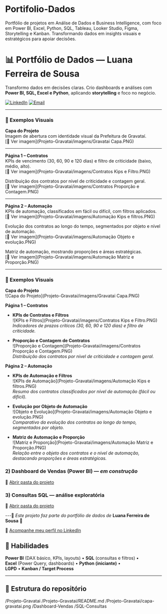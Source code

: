 # Portifolio-Dados
Portfólio de projetos em Análise de Dados e Business Intelligence, com foco em Power BI, Excel, Python, SQL, Tableau, Looker Studio, Figma, Storytelling e Kanban. Transformando dados em insights visuais e estratégicos para apoiar decisões.
# 📊 Portfólio de Dados — Luana Ferreira de Sousa

Transformo dados em decisões claras. Crio dashboards e análises com **Power BI, SQL, Excel e Python**, aplicando **storytelling** e foco no negócio.

[![LinkedIn](https://img.shields.io/badge/LinkedIn-000?style=for-the-badge&logo=linkedin&logoColor=0E76A8)](https://www.linkedin.com/in/luaferreira-desousa)
[![Email](https://img.shields.io/badge/Email-000?style=for-the-badge&logo=gmail&logoColor=red)](mailto:luananoni@hptmail.com)

---

### 📌 Exemplos Visuais

**Capa do Projeto**  
Imagem de abertura com identidade visual da Prefeitura de Gravataí.  
[🔗 Ver imagem](Projeto-Gravatai/imagens/Gravatai Capa.PNG)

---

**Página 1 – Contratos**  
KPIs de vencimento (30, 60, 90 e 120 dias) e filtro de criticidade (baixo, médio, alto).  
[🔗 Ver imagem](Projeto-Gravatai/imagens/Contratos Kips e Filtro.PNG)

Distribuição dos contratos por nível de criticidade e contagem geral.  
[🔗 Ver imagem](Projeto-Gravatai/imagens/Contratos Proporção e Contagem.PNG)

---

**Página 2 – Automação**  
KPIs de automação, classificados em fácil ou difícil, com filtros aplicados.  
[🔗 Ver imagem](Projeto-Gravatai/imagens/Automação Kips e filtros.PNG)

Evolução dos contratos ao longo do tempo, segmentados por objeto e nível de automação.  
[🔗 Ver imagem](Projeto-Gravatai/imagens/Automação Objeto e evolução.PNG)

Matriz de automação, mostrando proporções e áreas estratégicas.  
[🔗 Ver imagem](Projeto-Gravatai/imagens/Automação Matriz e Proporção.PNG)

---

### 📌 Exemplos Visuais

**Capa do Projeto**  
![Capa do Projeto](Projeto-Gravatai/imagens/Gravatai Capa.PNG)

**Página 1 – Contratos**  
- **KPIs de Contratos e Filtros**  
  ![KPIs e Filtros](Projeto-Gravatai/imagens/Contratos Kips e Filtro.PNG)  
  *Indicadores de prazos críticos (30, 60, 90 e 120 dias) e filtro de criticidade.*  

- **Proporção e Contagem de Contratos**  
  ![Proporção e Contagem](Projeto-Gravatai/imagens/Contratos Proporção e Contagem.PNG)  
  *Distribuição dos contratos por nível de criticidade e contagem geral.*  

**Página 2 – Automação**  
- **KPIs de Automação e Filtros**  
  ![KPIs de Automação](Projeto-Gravatai/imagens/Automação Kips e filtros.PNG)  
  *Resumo dos contratos classificados por nível de automação (fácil ou difícil).*  

- **Evolução por Objeto de Automação**  
  ![Objeto e Evolução](Projeto-Gravatai/imagens/Automação Objeto e evolução.PNG)  
  *Comparativo da evolução dos contratos ao longo do tempo, segmentados por objeto.*  

- **Matriz de Automação e Proporção**  
  ![Matriz e Proporção](Projeto-Gravatai/imagens/Automação Matriz e Proporção.PNG)  
  *Relação entre o objeto dos contratos e o nível de automação, destacando proporções e áreas estratégicas.*  

### 2) Dashboard de Vendas (Power BI) — *em construção*
📁 [Abrir pasta do projeto](Dashboard-Vendas)

### 3) Consultas SQL — análise exploratória
📁 [Abrir pasta do projeto](SQL-Consultas)

---🌟 *Este projeto faz parte do portfólio de dados de* **Luana Ferreira de Sousa** 🌟  

🔗 [Acompanhe meu perfil no LinkedIn](https://www.linkedin.com/in/luaferrreira-desousa) 

## 🧰 Habilidades
**Power BI** (DAX básico, KPIs, layouts) • **SQL** (consultas e filtros) •  
**Excel** (Power Query, dashboards) • **Python (iniciante)** •  
**LGPD** • **Kanban / Target Process**

---
## 📂 Estrutura do repositório
/Projeto-Gravatai
/Projeto-Gravatai/README.md
/Projeto-Gravatai/capa-gravatai.png
/Dashboard-Vendas
/SQL-Consultas



